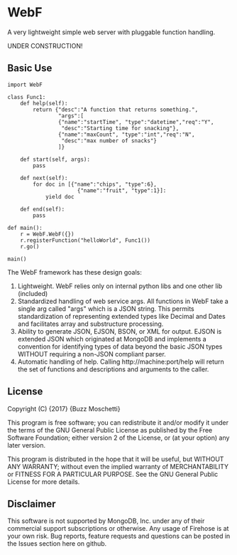 WebF
=============

A very lightweight simple web server with pluggable function handling.

UNDER CONSTRUCTION!

Basic Use
---------

```
import WebF

class Func1:
    def help(self):
        return {"desc":"A function that returns something.",
                "args":[
                {"name":"startTime", "type":"datetime","req":"Y",
                 "desc":"Starting time for snacking"},
                {"name":"maxCount", "type":"int","req":"N",
                 "desc":"max number of snacks"}
                ]}
    
    def start(self, args):
        pass
        
    def next(self):
        for doc in [{"name":"chips", "type":6},
                      {"name":"fruit", "type":1}]:
            yield doc

    def end(self):
        pass

def main():
    r = WebF.WebF({})
    r.registerFunction("helloWorld", Func1())
    r.go()

main()
```

The WebF framework has these design goals:
1. Lightweight.  WebF relies only on internal python libs and one other lib (included)
2. Standardized handling of web service args.  All functions in WebF take a
single arg called "args" which is a JSON string.  This permits standardization
of representing extended types like Decimal and Dates and facilitates array and
substructure processing.
3. Ability to generate JSON, EJSON, BSON, or XML for output.  EJSON is extended
JSON which originated at MongoDB and implements a convention for identifying
types of data beyond the basic JSON types WITHOUT requiring a non-JSON compliant
parser.
4. Automatic handling of help.  Calling http://machine:port/help will return
the set of functions and descriptions and arguments to the caller.   


License
-------
Copyright (C) {2017} {Buzz Moschetti}

This program is free software; you can redistribute it and/or modify it under the terms of the GNU General Public License as published by the Free Software Foundation; either version 2 of the License, or (at your option) any later version.

This program is distributed in the hope that it will be useful, but WITHOUT ANY WARRANTY; without even the implied warranty of MERCHANTABILITY or FITNESS FOR A PARTICULAR PURPOSE. See the GNU General Public License for more details.


Disclaimer
----------

This software is not supported by MongoDB, Inc. under any of their commercial support subscriptions or otherwise. Any usage of Firehose is at your own risk. Bug reports, feature requests and questions can be posted in the Issues section here on github.
